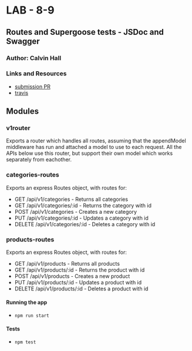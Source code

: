 # LAB - 8-9

## Routes and Supergoose tests - JSDoc and Swagger

### Author: Calvin Hall

### Links and Resources
* [submission PR](https://github.com/Clownvin-cr-deltav-401d4/lab-08/pull/1)
* [travis](https://www.travis-ci.com/Clownvin-cr-deltav-401d4/lab-08)

## Modules
### v1router
Exports a router which handles all routes, assuming that the appendModel middleware has run and attached a model to use to each request. All the APIs below use this router, but support their own model which works separately from eachother.
### categories-routes
Exports an express Routes object, with routes for:
* GET /api/v1/categories - Returns all categories
* GET /api/v1/categories/:id - Returns the category with id
* POST /api/v1/categories - Creates a new category
* PUT /api/v1/categories/:id - Updates a category with id
* DELETE /api/v1/categories/:id - Deletes a category with id

### products-routes
Exports an express Routes object, with routes for:
* GET /api/v1/products - Returns all products
* GET /api/v1/products/:id - Returns the product with id
* POST /api/v1/products - Creates a new product
* PUT /api/v1/products/:id - Updates a product with id
* DELETE /api/v1/products/:id - Deletes a product with id

#### Running the app
* `npm run start`
  
#### Tests
* `npm test`